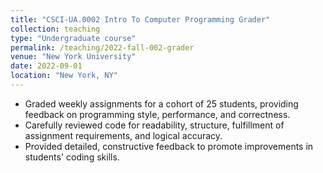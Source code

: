 ```yaml
---
title: "CSCI-UA.0002 Intro To Computer Programming Grader"
collection: teaching
type: "Undergraduate course"
permalink: /teaching/2022-fall-002-grader
venue: "New York University"
date: 2022-09-01
location: "New York, NY"
---
```



- Graded weekly assignments for a cohort of 25 students, providing feedback on programming style, performance, and correctness.
- Carefully reviewed code for readability, structure, fulfillment of assignment requirements, and logical accuracy.
- Provided detailed, constructive feedback to promote improvements in students' coding skills.
